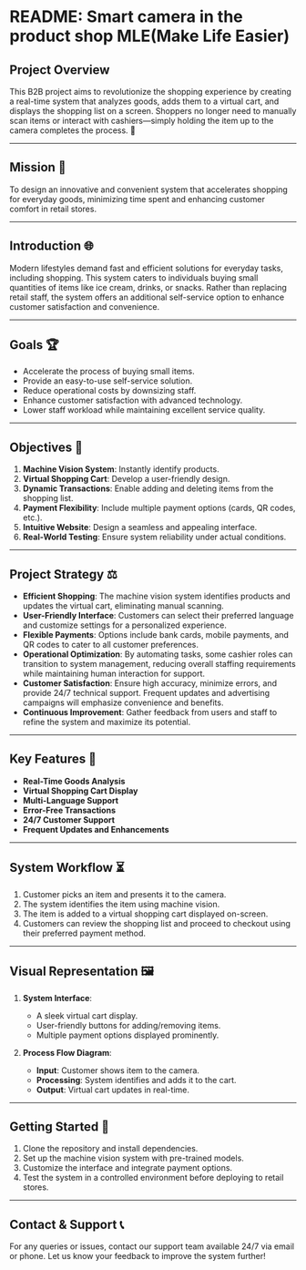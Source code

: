 # README: Smart camera in the product shop    MLE(Make Life Easier)

## Project Overview
This B2B project aims to revolutionize the shopping experience by creating a real-time system that analyzes goods, adds them to a virtual cart, and displays the shopping list on a screen. Shoppers no longer need to manually scan items or interact with cashiers—simply holding the item up to the camera completes the process. 🎈

---

## Mission 🚀
To design an innovative and convenient system that accelerates shopping for everyday goods, minimizing time spent and enhancing customer comfort in retail stores.

---

## Introduction 🌐
Modern lifestyles demand fast and efficient solutions for everyday tasks, including shopping. This system caters to individuals buying small quantities of items like ice cream, drinks, or snacks. Rather than replacing retail staff, the system offers an additional self-service option to enhance customer satisfaction and convenience.

---

## Goals 🏆
- Accelerate the process of buying small items.
- Provide an easy-to-use self-service solution.
- Reduce operational costs by downsizing staff.
- Enhance customer satisfaction with advanced technology.
- Lower staff workload while maintaining excellent service quality.

---

## Objectives 🔄
1. **Machine Vision System**: Instantly identify products.
2. **Virtual Shopping Cart**: Develop a user-friendly design.
3. **Dynamic Transactions**: Enable adding and deleting items from the shopping list.
4. **Payment Flexibility**: Include multiple payment options (cards, QR codes, etc.).
5. **Intuitive Website**: Design a seamless and appealing interface.
6. **Real-World Testing**: Ensure system reliability under actual conditions.

---

## Project Strategy ⚖️
- **Efficient Shopping**: The machine vision system identifies products and updates the virtual cart, eliminating manual scanning.
- **User-Friendly Interface**: Customers can select their preferred language and customize settings for a personalized experience.
- **Flexible Payments**: Options include bank cards, mobile payments, and QR codes to cater to all customer preferences.
- **Operational Optimization**: By automating tasks, some cashier roles can transition to system management, reducing overall staffing requirements while maintaining human interaction for support.
- **Customer Satisfaction**: Ensure high accuracy, minimize errors, and provide 24/7 technical support. Frequent updates and advertising campaigns will emphasize convenience and benefits.
- **Continuous Improvement**: Gather feedback from users and staff to refine the system and maximize its potential.

---

## Key Features 🌟
- **Real-Time Goods Analysis**
- **Virtual Shopping Cart Display**
- **Multi-Language Support**
- **Error-Free Transactions**
- **24/7 Customer Support**
- **Frequent Updates and Enhancements**

---

## System Workflow ⏳
1. Customer picks an item and presents it to the camera.
2. The system identifies the item using machine vision.
3. The item is added to a virtual shopping cart displayed on-screen.
4. Customers can review the shopping list and proceed to checkout using their preferred payment method.

---

## Visual Representation 🖼
1. **System Interface**:
   - A sleek virtual cart display.
   - User-friendly buttons for adding/removing items.
   - Multiple payment options displayed prominently.

2. **Process Flow Diagram**:
   - **Input**: Customer shows item to the camera.
   - **Processing**: System identifies and adds it to the cart.
   - **Output**: Virtual cart updates in real-time.

---

## Getting Started 🔧
1. Clone the repository and install dependencies.
2. Set up the machine vision system with pre-trained models.
3. Customize the interface and integrate payment options.
4. Test the system in a controlled environment before deploying to retail stores.

---

## Contact & Support 📞
For any queries or issues, contact our support team available 24/7 via email or phone. Let us know your feedback to improve the system further!

